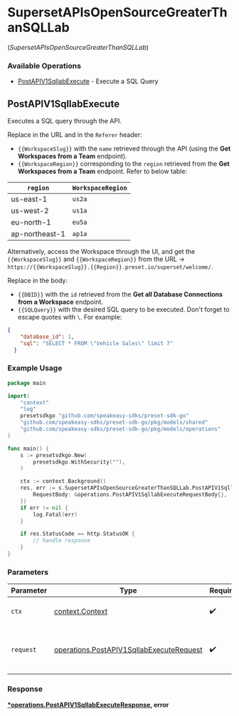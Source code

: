 # SupersetAPIsOpenSourceGreaterThanSQLLab
(*SupersetAPIsOpenSourceGreaterThanSQLLab*)

### Available Operations

* [PostAPIV1SqllabExecute](#postapiv1sqllabexecute) - Execute a SQL Query

## PostAPIV1SqllabExecute

Executes a SQL query through the API.

Replace in the URL and in the `Referer` header:

- `{{WorkspaceSlug}}` with the `name` retrieved through the API (using the **Get Workspaces from a Team** endpoint).
- `{{WorkspaceRegion}}` corresponding to the `region` retrieved from the **Get Workspaces from a Team** endpoint. Refer to below table:
    

| **`region`** | **`WorkspaceRegion`** |
| --- | --- |
| us-east-1 | `us2a` |
| us-west-2 | `us1a` |
| eu-north-1 | `eu5a` |
| ap-northeast-1 | `ap1a` |

Alternatively, access the Workspace through the UI, and get the `{{WorkspaceSlug}}` and `{{WorkspaceRegion}}` from the URL -> `https://{{WorkspaceSlug}}.{{Region}}.preset.io/superset/welcome/`.

Replace in the body:

- `{{DBID}}` with the `id` retrieved from the **Get all Database Connections from a Workspace** endpoint.
- `{{SQLQuery}}` with the desired SQL query to be executed. Don't forget to escape quotes with `\`. For example:
    

``` json
{
    "database_id": 1,
    "sql": "SELECT * FROM \"Vehicle Sales\" limit 7" 
  }

```

### Example Usage

```go
package main

import(
	"context"
	"log"
	presetsdkgo "github.com/speakeasy-sdks/preset-sdk-go"
	"github.com/speakeasy-sdks/preset-sdk-go/pkg/models/shared"
	"github.com/speakeasy-sdks/preset-sdk-go/pkg/models/operations"
)

func main() {
    s := presetsdkgo.New(
        presetsdkgo.WithSecurity(""),
    )

    ctx := context.Background()
    res, err := s.SupersetAPIsOpenSourceGreaterThanSQLLab.PostAPIV1SqllabExecute(ctx, operations.PostAPIV1SqllabExecuteRequest{
        RequestBody: &operations.PostAPIV1SqllabExecuteRequestBody{},
    })
    if err != nil {
        log.Fatal(err)
    }

    if res.StatusCode == http.StatusOK {
        // handle response
    }
}
```

### Parameters

| Parameter                                                                                            | Type                                                                                                 | Required                                                                                             | Description                                                                                          |
| ---------------------------------------------------------------------------------------------------- | ---------------------------------------------------------------------------------------------------- | ---------------------------------------------------------------------------------------------------- | ---------------------------------------------------------------------------------------------------- |
| `ctx`                                                                                                | [context.Context](https://pkg.go.dev/context#Context)                                                | :heavy_check_mark:                                                                                   | The context to use for the request.                                                                  |
| `request`                                                                                            | [operations.PostAPIV1SqllabExecuteRequest](../../models/operations/postapiv1sqllabexecuterequest.md) | :heavy_check_mark:                                                                                   | The request object to use for the request.                                                           |


### Response

**[*operations.PostAPIV1SqllabExecuteResponse](../../models/operations/postapiv1sqllabexecuteresponse.md), error**

